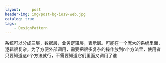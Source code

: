 ```yaml
---
layout:     post
header-img: img/post-bg-ios9-web.jpg
catalog: true
tags:
    - DesignPattern
---
```

系统可以分成三层，数据层，业务逻辑层，表示层。可能在一个庞大的系统里面，逻辑很复杂，为了方便外部调用，需要把很多复杂的操作放到n个方法里，使用者只要知道这n个方法就行，不需要知道它们里面又调用了谁
